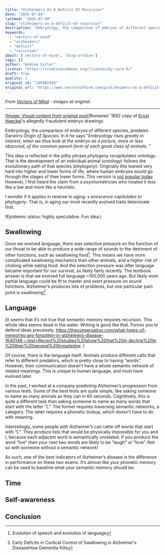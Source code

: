 ```yaml
---
title: "Alzheimers As A Deficit Of Recursion"
date: "2025-07-04"
lastmod: "2025-07-04"
slug: "alzheimers-as-a-deficit-of-recursion"
description: "Embryology, the comparison of embryos of different species, predates Darwin\u2019s Origin of Species. In it he says \"Embryology rises greatly in interest, when we thus look at the embryo as a picture, more..."
keywords:
  - "vectors-of-mind"
  - "alzheimers"
  - "deficit"
  - "recursion"
about: ['vectors-of-mind', 'blog-archive']
tags: []
author: "Andrew Cutler"
license: "https://creativecommons.org/licenses/by-sa/4.0/"
draft: True
quality: 1
original_id: "105901928"
original_url: "https://www.vectorsofmind.com/p/alzheimers-as-a-deficit-of-recursion"
---
```

*From [Vectors of Mind](https://www.vectorsofmind.com/p/alzheimers-as-a-deficit-of-recursion) - images at original.*

---

[*[Image: Visual content from original post]*](https://substackcdn.com/image/fetch/$s_!LJ6h!,f_auto,q_auto:good,fl_progressive:steep/https%3A%2F%2Fsubstack-post-media.s3.amazonaws.com%2Fpublic%2Fimages%2F031ba6ce-61a1-4767-b9ed-359f7c7252eb_915x800.jpeg)Romanes' 1892 copy of [Ernst Haeckel](https://en.wikipedia.org/wiki/Ernst_Haeckel)'s allegedly fraudulent embryo drawings

Embryology, the comparison of embryos of different species, predates Darwin’s _Origin of Species_. In it he says "_Embryology rises greatly in interest, when we thus look at the embryo as a picture, more or less obscured, of the common parent-form of each great class of animals._ "

This idea is reflected in the pithy phrase _phylogeny recapitulates ontology_. That is the development of an individual animal (ontology) follows the evolutionary path of that species (phylogeny). Originally this leaned very hard into higher and lower forms of life, where human embryos would go through the stages of thee lower forms. This version is [not popular today](https://evolutionnews.org/2021/10/so-does-ontogeny-recapitulate-phylogeny-nope/). However, I first heard the claim from a psychometrician who treated it less like a law and more like a heuristic.

I wonder if it applies in reverse to aging: s _enescence capitulates to phylogeny_. That is, in aging our most recently evolved traits deteriorate first. 

(Epistemic status: highly speculative. Fun idea.)

## Swallowing


Once we evolved language, there was selective pressure on the function of our throat to be able to produce a wide range of sounds to the detriment of other functions, such as swallowing food[^1]. This means we have more complicated swallowing mechanics than other animals, and a higher risk of choking while eating food. And the selection pressure was after language became important for our survival, so likely fairly recently. The textbook answer is that we evolved full language ~100,000 years ago. But likely even partial language could be fit to master and exert pressure on sound functions. Alzheimer’s produces lots of problems, but one particular pain point is swallowing[^2].

## Language


[it seems that it’s not true that semantic memory requires recursion. This whole idea seems dead in the water. Writing is good like that. Forces you to defend ideas preceisely. https://theconversation.com/what-types-of-memories-are-forgotten-in-alzheimers-disease-164014#:~:text=Recent%20studies%20show%20that%20in,decline%20in%20their%20general%20knowledge. ]

Of course, there is the language itself. Animals produce different calls that refer to different predators, which is pretty close to having “words”. However, their communication doesn’t have a whole semantic network of related meanings. This is unique to human language, and must have evolved later.

In the past, I worked at a company predicting Alzheimer’s progression from various tests. Some of the best tests are quite simple, like asking someone to name as many animals as they can in 60 seconds. Cognitively, this is quite a different task than asking someone to name as many words that start with the letter “L”. The former requires traversing semantic networks, a category. The latter requires a phonetic lookup, which doesn’t have to do with meaning.

Interestingly, some people with Alzheimer’s can rattle off words that start with “L”. They produce lists that would be physically impossible for you and I, because each adjacent word is semantically unrelated. If you produce the word “live” then your next two words are likely to be “laugh” or “love”. Not so with someone without a semantic network!

As such, one of the best indicators of Alzheimer’s disease is the difference in performance on these two exams. It’s almost like your phonetic memory can be used to baseline what your semantic memory should be.

## Time


## Self-awareness


## Conclusion

[^1]: Evolution of speech and evolution of language

[^2]: Early Deficits in Cortical Control of Swallowing in Alzheimer's DiseaseHow Dementia Kills
